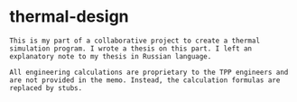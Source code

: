 # thermal-design

	This is my part of a collaborative project to create a thermal simulation program. I wrote a thesis on this part. I left an explanatory note to my thesis in Russian language.

	All engineering calculations are proprietary to the TPP engineers and are not provided in the memo. Instead, the calculation formulas are replaced by stubs.